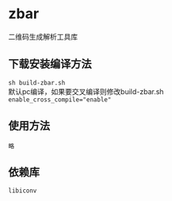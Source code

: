 
# zbar
二维码生成解析工具库

## 下载安装编译方法
`sh build-zbar.sh`  
默认pc编译，如果要交叉编译则修改build-zbar.sh  
`enable_cross_compile="enable"`  

## 使用方法
```
略
```

## 依赖库
`libiconv`
